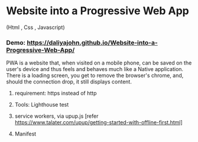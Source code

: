 # Website into a Progressive Web App
(Html , Css , Javascript)

### Demo: https://daliyajohn.github.io/Website-into-a-Progressive-Web-App/

PWA is a website that, when visited on a mobile phone, can be saved on the user's device and thus feels and behaves much like a Native application. There is a loading screen, you get to remove the browser's chrome, and, should the connection drop, it still displays content.

1. requirement: https instead of http

2. Tools: Lighthouse test

3. service workers, via upup.js [refer https://www.talater.com/upup/getting-started-with-offline-first.html]

4. Manifest


